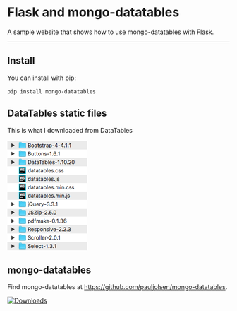 # Flask and mongo-datatables
A sample website that shows how to use mongo-datatables with Flask.

----


## Install

You can install with pip:

    pip install mongo-datatables


## DataTables static files

This is what I downloaded from DataTables

![datatables static files](datatables_packages.png)


## mongo-datatables

Find mongo-datatables at <https://github.com/pauljolsen/mongo-datatables>.

[![Downloads](http://pepy.tech/badge/mongo-datatables)](http://pepy.tech/project/mongo-datatables)